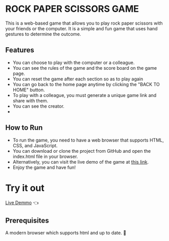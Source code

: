 # ROCK PAPER SCISSORS GAME

This is a web-based game that allows you to play rock paper scissors with your friends or the computer.
It is a simple and fun game that uses hand gestures to determine the outcome.

## Features

- You can choose to play with the computer or a colleague.
- You can see the rules of the game and the score board on the game page.
- You can reset the game after each section so as to play again
- You can go back to the home page anytime by clicking the "BACK TO HOME" button.
- To play with a colleague, you must generate a unique game link and share with them.
- You can see the creator.
- 
## How to Run

- To run the game, you need to have a web browser that supports HTML, CSS, and JavaScript.
- You can download or clone the project from GitHub and open the index.html file in your browser.
- Alternatively, you can visit the live demo of the game at [this link](https://rps-zuriel0001s-projects.vercel.app/).
- Enjoy the game and have fun!

# Try it out
[Live Demmo](https://rps-zuriel0001s-projects.vercel.app/) 👈

## Prerequisites
A modern browser which supports html and up to date. 💪
